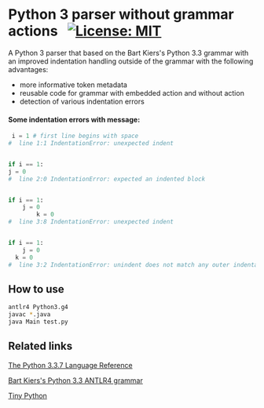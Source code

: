 # Python 3 parser without grammar actions &nbsp; [![License: MIT](https://img.shields.io/badge/License-MIT-yellow.svg)](https://opensource.org/licenses/MIT)

A Python 3 parser that based on the Bart Kiers's Python 3.3 grammar with an improved indentation handling outside of the grammar with the following advantages:
-  more informative token metadata
-  reusable code for grammar with embedded action and without action
-  detection of various indentation errors

#### Some indentation errors with message:
```python
 i = 1 # first line begins with space
#  line 1:1	IndentationError: unexpected indent


if i == 1:
j = 0
#  line 2:0	IndentationError: expected an indented block


if i == 1:
    j = 0
        k = 0
#  line 3:8	IndentationError: unexpected indent


if i == 1:
    j = 0
  k = 0
#  line 3:2	IndentationError: unindent does not match any outer indentation level
```

## How to use
```bash
antlr4 Python3.g4
javac *.java
java Main test.py
```

## Related links
[The Python 3.3.7 Language Reference](https://docs.python.org/3.3/reference/grammar.html)

[Bart Kiers's Python 3.3 ANTLR4 grammar](https://github.com/bkiers/python3-parser)

[Tiny Python](https://github.com/antlr/grammars-v4/tree/master/python/tiny-python)


